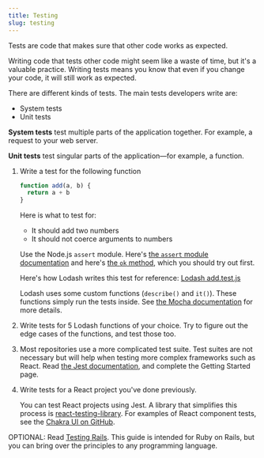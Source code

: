 ```yaml
---
title: Testing
slug: testing
---
```


Tests are code that makes sure that other code works as expected.

Writing code that tests other code might seem like a waste of time, but it's a
valuable practice. Writing tests means you know that even if you change your
code, it will still work as expected.

There are different kinds of tests. The main tests developers write are:

* System tests
* Unit tests

**System tests** test multiple parts of the application together. For example,
a request to your web server.

**Unit tests** test singular parts of the application—for example, a function.

1. Write a test for the following function

    ```javascript
    function add(a, b) {
      return a + b
    }
    ```

    Here is what to test for:

    * It should add two numbers
    * It should not coerce arguments to numbers

    Use the Node.js `assert` module. Here's [the `assert` module
    documentation](https://nodejs.org/api/assert.html) and here's [the `ok`
    method](https://nodejs.org/api/assert.html#assert_assert_ok_value_message),
    which you should try out first.

    Here's how Lodash writes this test for reference: [Lodash
    add.test.js](https://github.com/lodash/lodash/blob/master/test/add.test.js)

    Lodash uses some custom functions (`describe()` and `it()`). These functions
    simply run the tests inside. See [the Mocha
    documentation](https://mochajs.org/) for more details.

2. Write tests for 5 Lodash functions of your choice. Try to figure out the edge
   cases of the functions, and test those too.

3. Most repositories use a more complicated test suite. Test suites are not
   necessary but will help when testing more complex frameworks such as React.
   Read [the Jest documentation](https://jestjs.io/docs/getting-started), and
   complete the Getting Started page.

4. Write tests for a React project you've done previously.

   You can test React projects using Jest. A library that simplifies this
   process is
   [react-testing-library](https://github.com/testing-library/react-testing-library).
   For examples of React component tests, see the [Chakra UI on
   GitHub](https://github.com/chakra-ui/chakra-ui/tree/326813ea261ddb6c9f0106e7e63f49f51e111fa2/packages).

OPTIONAL: Read [Testing
Rails](https://books.thoughtbot.com/assets/testing-rails.pdf). This guide is
intended for Ruby on Rails, but you can bring over the principles to any
programming language.
